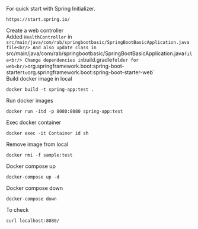 For quick start with Spring Initializer.
```
https://start.spring.io/
```
Create a web controller<br/>
Added `HealthController` in `src/main/java/com/rab/springbootbasic/SpringBootBasicApplication.java file<br/>
And also update class in `src/main/java/com/rab/springbootbasic/SpringBootBasicApplication.java` file<br/>
Change dependencies in `build.gradle` folder for web<br/>
`org.springframework.boot:spring-boot-starter` to `org.springframework.boot:spring-boot-starter-web`<br/>
Build docker image in local
```
docker build -t spring-app:test .
```
Run docker images
```
docker run -itd -p 8080:8080 spring-app:test
```
Exec docker container 
```
docker exec -it Container id sh
```
Remove image from local
```
docker rmi -f sample:test
```
Docker compose up
```
docker-compose up -d
```
Docker compose down
```
docker-compose down
```
To check 
```
curl localhost:8080/
```